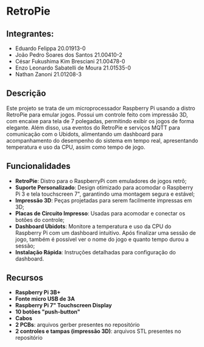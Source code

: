 # RetroPie

## Integrantes:
- Eduardo Felippa                    20.01913-0
- João Pedro Soares dos Santos       21.00410-2
- César Fukushima Kim Bresciani      21.00478-0
- Enzo Leonardo Sabatelli de Moura   21.01535-0
- Nathan Zanoni                      21.01208-3

## Descrição
Este projeto se trata de um microprocessador Raspberry Pi usando a distro RetroPie para emular jogos. Possui um controle feito com impressão 3D, com encaixe para tela de 7 polegadas, permitindo exibir os jogos de forma elegante. Além disso, usa eventos do RetroPie e serviços MQTT para comunicação com o Ubidots, alimentando um dashboard para acompanhamento do desempenho do sistema em tempo real, apresentando temperatura e uso da CPU, assim como tempo de jogo.

## Funcionalidades
- **RetroPie**: Distro para o RaspberryPi com emuladores de jogos retrô;
- **Suporte Personalizado**: Design otimizado para acomodar o Raspberry Pi 3 e tela touchscreen 7", garantindo uma montagem segura e estável;
- **Impressão 3D**: Peças projetadas para serem facilmente impressas em 3D;
- **Placas de Circuito Impresso**: Usadas para acomodar e conectar os botões do controle;
- **Dashboard Ubidots**: Monitore a temperatura e uso da CPU do Raspberry Pi com um dashboard intuitivo. Após finalizar uma sessão de jogo, também é possível ver o nome do jogo e quanto tempo durou a sessão;
- **Instalação Rápida**: Instruções detalhadas para configuração do dashboard.

## Recursos
- **Raspberry Pi 3B+**
- **Fonte micro USB de 3A**
- **Raspberry Pi 7" Touchscreen Display**
- **10 botões "push-button"**
- **Cabos**
- **2 PCBs**: arquivos gerber presentes no repositório
- **2 controles e tampas (impressão 3D)**: arquivos STL presentes no repositório


